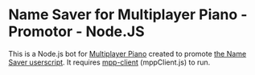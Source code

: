 # Name Saver for Multiplayer Piano - Promotor - Node.JS
This is a Node.js bot for [Multiplayer Piano](https://multiplayerpiano.com/) created to promote [the Name Saver userscript](https://github.com/cffisher/mpp-name-saver).
It requires [mpp-client](https://github.com/cffisher/mpp-client) (mppClient.js) to run.